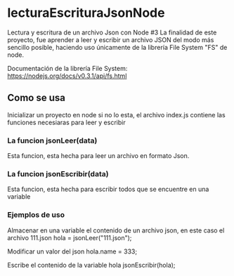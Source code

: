# lecturaEscrituraJsonNode

Lectura y escritura de un archivo Json con Node #3
La finalidad de este proyecto, fue aprender a leer y escribir un archivo JSON del modo más sencillo posible, haciendo uso únicamente de la librería File System "FS" de node.

Documentación de la librería File System: https://nodejs.org/docs/v0.3.1/api/fs.html

## Como se usa

Inicializar un proyecto en node si no lo esta, el archivo index.js contiene las funciones necesiaras para leer y escribir

### La funcion jsonLeer(data)
Esta funcion, esta hecha para leer un archivo en formato Json.

### La funcion jsonEscribir(data)
Esta funcion, esta hecha para escribir todos que se encuentre en una variable

### Ejemplos de uso 
Almacenar en una variable el contenido de un archivo json, en este caso el archivo 111.json
hola = jsonLeer("111.json"); 

Modificar un valor del json
hola.name = 333;

Escribe el contenido de la variable hola
jsonEscribir(hola);
